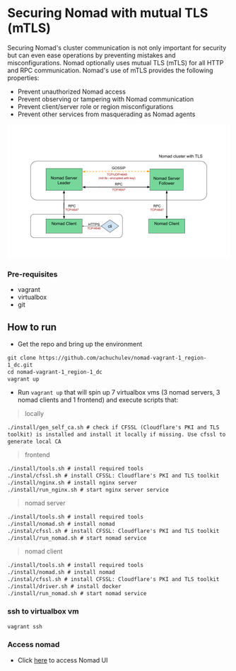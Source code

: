 # Securing Nomad with mutual TLS (mTLS)

Securing Nomad's cluster communication is not only important for security but can even ease operations by preventing mistakes and misconfigurations. Nomad optionally uses mutual TLS (mTLS) for all HTTP and RPC communication. Nomad's use of mTLS provides the following properties:

- Prevent unauthorized Nomad access
- Prevent observing or tampering with Nomad communication
- Prevent client/server role or region misconfigurations
- Prevent other services from masquerading as Nomad agents

<img src="diagrams/Nomad_with_mTLS.png" />

### Pre-requisites

- vagrant
- virtualbox
- git

## How to run

- Get the repo and bring up the environment

```
git clone https://github.com/achuchulev/nomad-vagrant-1_region-1_dc.git
cd nomad-vagrant-1_region-1_dc
vagrant up
```

- Run `vagrant up` that will spin up 7 virtualbox vms (3 nomad servers, 3 nomad clients and 1 frontend) and execute scripts that:

> locally

```
./install/gen_self_ca.sh # check if CFSSL (Cloudflare's PKI and TLS toolkit) is installed and install it locally if missing. Use cfssl to generate local CA

```

> frontend

```
./install/tools.sh # install required tools
./instal/cfssl.sh # install CFSSL: Cloudflare's PKI and TLS toolkit
./install/nginx.sh # install nginx server
./install/run_nginx.sh # start nginx server service
```

> nomad server

```
./install/tools.sh # install required tools
./install/nomad.sh # install nomad
./instal/cfssl.sh # install CFSSL: Cloudflare's PKI and TLS toolkit
./install/run_nomad.sh # start nomad service
```

> nomad client

```
./install/tools.sh # install required tools
./install/nomad.sh # install nomad
./instal/cfssl.sh # install CFSSL: Cloudflare's PKI and TLS toolkit
./install/driver.sh # install docker
./install/run_nomad.sh # start nomad service
```

### ssh to virtualbox vm

```
vagrant ssh
```

### Access nomad

- Click [here](http://192.168.10.250) to access Nomad UI
